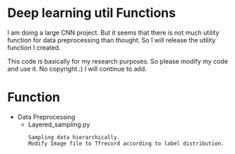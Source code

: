 # Deep learning util Functions
I am doing a large CNN project. 
But it seems that there is not much utility function for data preprocessing than thought.
So I will release the utility function I created.

This code is basically for my research purposes.
So please modify my code and use it.
No copyright.:)
I will continue to add.

# Function
- Data Preprocessing
    * Layered_sampling.py
       ```
       Sampling data hierarchically.
       Modify Image file to Tfrecord according to label distribution.
